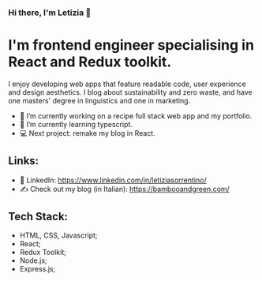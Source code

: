 ### Hi there, I'm Letizia 👋

<!--
**letizia-sorrentino/letizia-sorrentino** is a ✨ _special_ ✨ repository because its `README.md` (this file) appears on your GitHub profile.
-->

# I'm frontend engineer specialising in React and Redux toolkit.

I enjoy developing web apps that feature readable code, user experience and design aesthetics. I blog about sustainability and zero waste, and have one masters' degree in linguistics and one in marketing.

- 🔭 I’m currently working on a recipe full stack web app and my portfolio.
- 🌱 I’m currently learning typescript.
- 💻 Next project: remake my blog in React.

## Links:

- 💼 LinkedIn: https://www.linkedin.com/in/letiziasorrentino/
- ✍ Check out my blog (in Italian): https://bambooandgreen.com/

## Tech Stack:
- HTML, CSS, Javascript;
- React;
- Redux Toolkit;
- Node.js;
- Express.js;
